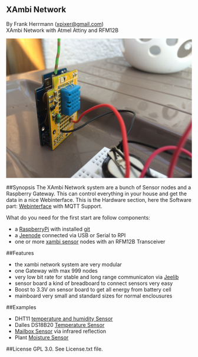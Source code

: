 XAmbi Network
----------------
By Frank Herrmann (xpixer@gmail.com)
<br/>
XAmbi Network with Atmel Attiny and RFM12B

![XAmbi_kid_dht11](https://raw.githubusercontent.com/xpix/XAmbi/master/Xambi_kids/PROTOTYPE/xambikid_solar/IMG_2516.JPG)

##Synopsis
The XAmbi Network system are a bunch of Sensor nodes and a Raspberry Gateway. This can control everything in your house and get the data in a nice Webinterface.
This is the Hardware section, here the Software part: [Webinterface](https://github.com/xpix/xambiserver) with MQTT Support. 

What do you need for the first start are follow components:
- a [RaspberryPi](http://en.wikipedia.org/wiki/Raspberry_Pi) with installed [git](http://en.wikipedia.org/wiki/Git_(software))
- a [Jeenode](http://jeelabs.net/projects/hardware/wiki/JeeNode) connected via USB or Serial to RPI
- one or more [xambi sensor](https://github.com/xpix/XAmbi/tree/master/Xambi_kids/xambikid_mainboard) nodes with an RFM12B Transceiver

##Features
- the xambi network system are very modular
- one Gateway with max 999 nodes
- very low bit rate for stable and long range communicaton via [Jeelib](http://jeelabs.net/pub/docs/jeelib/)
- sensor board a kind of breadboard to connect sensors very easy
- Boost to 3.3V on sensor board to get all energy from battery cell
- mainboard very small and standard sizes for normal enclousures

##Examples
- DHT11 [temperature and humidity Sensor](https://github.com/xpix/XAmbi/tree/master/Xambi_kids/xambikid_dht11)
- Dalles DS18B20 [Temperature Sensor](https://github.com/xpix/XAmbi/tree/master/Xambi_kids/xambikid_DS18B20)
- [Mailbox Sensor](https://github.com/xpix/XAmbi/tree/master/Xambi_kids/xambikid_mailbox) via infrared reflection
- Plant [Moisture Sensor](https://github.com/xpix/XAmbi/tree/master/Xambi_kids/xambikid_moisture)

##License
GPL 3.0. See License.txt file.
